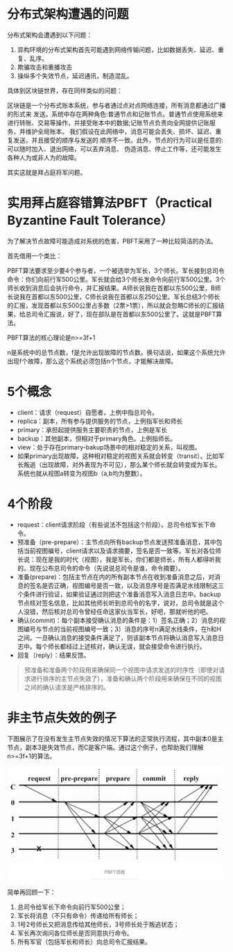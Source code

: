 # 分布式架构遭遇的问题

分布式架构会遭遇到以下问题：
1. 异构环境的分布式架构首先可能遇到网络传输问题，比如数据丢失、延迟、重复、乱序。
2. 欺骗攻击和重播攻击
3. 操纵多个失效节点，延迟通讯，制造混乱。

具体到区块链世界，存在同样类似的问题：

区块链是一个分布式账本系统，参与者通过点对点网络连接，所有消息都通过广播的形式来 发送。系统中存在两种角色:普通节点和记账节点。普通节点使用系统来进行转账、交易等操作，并接受账本中的数据;记账节点负责向全网提供记账服务，并维护全局账本。 我们假设在此网络中，消息可能会丢失、损坏、延迟、重复发送，并且接受的顺序与发送的 顺序不一致。此外，节点的行为可以是任意的:可以随时加入、退出网络，可以丢弃消息、 伪造消息、停止工作等，还可能发生各种人为或非人为的故障。

其实这就是拜占庭将军问题。

# 实用拜占庭容错算法PBFT（Practical Byzantine Fault Tolerance）

为了解决节点故障可能造成对系统的危害，PBFT采用了一种比较简洁的办法。

首先借用一个类比：

PBFT算法要求至少要4个参与者，一个被选举为军长，3个师长。军长接到总司令命令：你们向前行军500公里。军长就会给3个师长发命令向前行军500公里。3个师长收到消息后会执行命令，并汇报结果。A师长说我在首都以东500公里，B师长说我在首都以东500公里，C师长说我在首都以东250公里。军长总结3个师长的汇报，发现首都以东500公里占多数（2票>1票），所以就会忽略C师长的汇报结果，给总司令汇报说，好了，现在部队是在首都以东500公里了。这就是PBFT算法。

PBFT算法的核心理论是n>=3f+1

n是系统中的总节点数，f是允许出现故障的节点数。换句话说，如果这个系统允许出现f个故障，那么这个系统必须包括n个节点，才能解决故障。

# 5个概念

- client：请求（request）自愿者，上例中指总司令。
- replica：副本，所有参与提供服务的节点，上例指军长和师长
- primary：承担起提供服务主要职责的节点，上例是军长
- backup：其他副本，但相对于primary角色。上例指师长。
- view：处于存在primary-bakup场景中的相对稳定的关系，叫视图。
- 如果primary出现故障，这种相对稳定的视图关系就会转变（transit）。比如军长叛逃（出现故障，对外表现为不可见），那么某个师长就会转变成为军长。系统也就从视图a转变为视图b（a,b均为整数）。

# 4个阶段

- request：client请求阶段（有些说法不包括这个阶段）。总司令给军长下命令。
- 预准备（pre-prepare）：主节点向所有backup节点发送预准备消息，其中包括当前视图编号，client请求以及请求摘要，签名是否一致等。军长对各位师长说：现在是我的时代（视图），我是军长，你们都是师长，所有人都得听我的。现在公布总司令的命令（先说说总司令是谁，命令摘要）。
- 准备(prepare)：包括主节点在内的所有副本节点在收到准备消息之后，对消息的签名是否正确，视图编号是否一致，以及消息序号是否满足水线限制这三个条件进行验证，如果验证通过则把这个准备消息写入消息日志中。backup节点核对签名信息，比如其他师长听到总司令的名字，说对，总司令就是这个人没错，然后核对总司令曾经任命这家伙当军长，好吧，那就听他的吧。
- 确认(commit)：每个副本接受确认消息的条件是：1）签名正确；2）消息的视图编号与节点的当前视图编号一致；3）消息的序号n满足水线条件，在h和H之间。一旦确认消息的接受条件满足了，则该副本节点将确认消息写入消息日志中。每个师长都经过上述核对，确认无误，就会接受命令进行执行。
- 回复（reply）：结果反馈。

>预准备和准备两个阶段用来确保同一个视图中请求发送的时序性（即使对请求进行排序的主节点失效了），准备和确认两个阶段用来确保在不同的视图之间的确认请求是严格排序的。

# 非主节点失效的例子

下图展示了在没有发生主节点失效的情况下算法的正常执行流程，其中副本0是主节点，副本3是失效节点，而C是客户端。通过这个例子，也帮助我们理解n>=3f+1的算法。

![pbft流程](pbft流程.png)

简单再回顾一下：
1. 总司令给军长下命令向前行军500公里；
2. 军长将消息（不只有命令）传递给所有师长；
3. 1号2号师长又把消息传给其他师长，3号师长处于叛逃状态；
4. 军长再次询问各位师长是否同意执行命令。
5. 所有军官（包括军长和师长）向总司令汇报结果。
